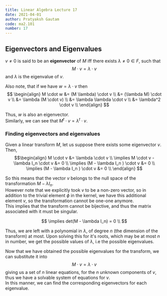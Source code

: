 ```yaml
---
title: Linear Algebra Lecture 17
date: 2021-04-01
author: Pratyaksh Gautam
code: ma2.101
number: 17
---
```

## Eigenvectors and Eigenvalues
$v \neq 0$ is said to be an **eigenvector** of $M$ iff there exists $\lambda \neq 0 \in F$, such that
$$M \cdot v = \lambda \cdot v$$
and $\lambda$ is the eigenvalue of $v$.

Also note, that if we have $w = \lambda \cdot v$ then  
$$
\begin{align}
	M \cdot w &= (M \lambda) \cdot v \\
			&= (\lambda M) \cdot v \\
			&= \lambda (M \cdot v) \\
			&= \lambda \lambda \cdot v \\
			&= \lambda^2 \cdot v \\
\end{align}
$$

Thus, $w$ is also an eigenvector.  
Similarly, we can see that $M^t \cdot v = \lambda^t \cdot v$.

### Finding eigenvectors and eigenvalues
Given a linear transform $M$, let us suppose there exists some eigenvector $v$.  
Then,
$$\begin{align}
	M \cdot v &= \lambda \cdot v \\
\implies M \cdot v - \lambda I_n \cdot v &= 0 \\
\implies (M - \lambda I_n ) \cdot v &= 0 \\
\implies (M - \lambda I_n ) \cdot v &= 0 \\
\end{align}
$$

So this means that the vector $v$ belongs to the null space of the transformation $M - \lambda I_n$.  
However note that we explicitly took $v$ to be a non-zero vector, so in addition to the trivial element $\phi$ in the kernel,
we have this additional element $v$, so the transformation cannot be one-one anymore.  
This implies that the transform cannot be bijective, and thus the matrix associated with it must be singular.

$$
\implies det(M - \lambda I_n) = 0 \\
$$

Thus, we are left with a polynomial in $\lambda$, of degree $n$ (the dimension of the transform) at most.
Upon solving this for it's roots, which may be at most $n$ in number, we get the possible values of $\lambda$, i.e the possible eigenvalues.

Now that we have obtained the possible eigenvalues for the transform, we can substitute it into
$$M \cdot v = \lambda \cdot v$$
giving us a set of $n$ linear equations, for the $n$ unknown components of $v$, thus we have a solvable system of equations for $v$.  
In this manner, we can find the corresponding eigenvectors for each eigenvalue.

<!-- TODO \lambda_i 's form the elements in a diagonal matrix, there standard basis form the eigenvectors -->

